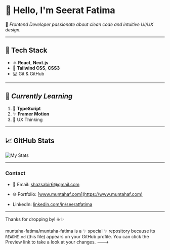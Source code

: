 # 👋 Hello, I'm **Seerat Fatima**

🌸 *Frontend Developer passionate about clean code and intuitive UI/UX design.*

---

## 🔧 Tech Stack

- ⚛️ **React**, **Next.js**
- 🎨 **Tailwind CSS**, **CSS3**
- 💻 Git & GitHub

---

## 🌱 *Currently Learning*

1. 📘 **TypeScript**
2. ✨ **Framer Motion**
3. 🎯 UX Thinking

---

## 📈 GitHub Stats

![My Stats](https://github-readme-stats.vercel.app/api?username=muntaha-fatima&show_icons=true&theme=radical)

---

### Contact

- 📧 Email: [shazsabir6@gmail.com](mshazsabir6@gmaile.com)
- 🌐 Portfolio: [www.muntahaf.com](https://www.muntahaf.com)

- LinkedIn: [linkedin.com/in/seeratfatima](https://linkedin.com)

---

Thanks for dropping by! ☕✨

muntaha-fatima/muntaha-fatima is a ✨ special ✨ repository because its `README.md` (this file) appears on your GitHub profile.
You can click the Preview link to take a look at your changes.
--->
